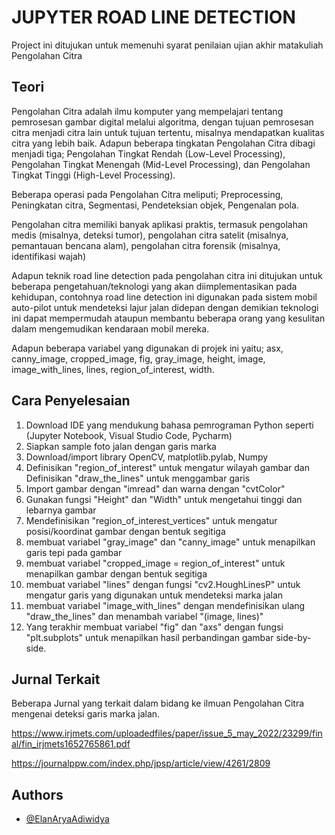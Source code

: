 # JUPYTER ROAD LINE DETECTION

Project ini ditujukan untuk memenuhi syarat penilaian ujian akhir matakuliah Pengolahan Citra

## Teori

Pengolahan Citra adalah ilmu komputer yang mempelajari tentang pemrosesan gambar digital melalui algoritma, dengan tujuan  pemrosesan citra menjadi citra lain untuk tujuan tertentu, misalnya mendapatkan kualitas citra yang lebih baik. Adapun beberapa tingkatan Pengolahan Citra dibagi menjadi tiga; Pengolahan Tingkat Rendah (Low-Level Processing), Pengolahan Tingkat Menengah (Mid-Level Processing), dan Pengolahan Tingkat Tinggi (High-Level Processing).

Beberapa operasi pada Pengolahan Citra meliputi; Preprocessing, Peningkatan citra, Segmentasi, Pendeteksian objek, Pengenalan pola.

Pengolahan citra memiliki banyak aplikasi praktis, termasuk pengolahan medis (misalnya, deteksi tumor), pengolahan citra satelit (misalnya, pemantauan bencana alam), pengolahan citra forensik (misalnya, identifikasi wajah)

Adapun teknik road line detection pada pengolahan citra ini ditujukan untuk beberapa pengetahuan/teknologi yang akan diimplementasikan pada kehidupan, contohnya road line detection ini digunakan pada sistem mobil auto-pilot untuk mendeteksi lajur jalan didepan dengan demikian teknologi ini dapat mempermudah ataupun membantu beberapa orang yang kesulitan dalam mengemudikan kendaraan mobil mereka.

Adapun beberapa variabel yang digunakan di projek ini yaitu; asx, canny_image, cropped_image, fig, gray_image, height, image, image_with_lines, lines, region_of_interest, width.

## Cara Penyelesaian
1. Download IDE yang mendukung bahasa pemrograman Python seperti (Jupyter Notebook, Visual Studio Code, Pycharm)
2. Siapkan sample foto jalan dengan garis marka
3. Download/import library OpenCV, matplotlib.pylab, Numpy
4. Definisikan "region_of_interest" untuk mengatur wilayah gambar dan Definisikan "draw_the_lines" untuk menggambar garis
5. Import gambar dengan "imread" dan warna dengan "cvtColor"
6. Gunakan fungsi "Height" dan "Width" untuk mengetahui tinggi dan lebarnya gambar
7. Mendefinisikan "region_of_interest_vertices" untuk mengatur posisi/koordinat gambar dengan bentuk segitiga
8. membuat variabel "gray_image" dan "canny_image" untuk menapilkan garis tepi pada gambar
9. membuat variabel "cropped_image = region_of_interest" untuk menapilkan gambar dengan bentuk segitiga
10. membuat variabel "lines" dengan fungsi "cv2.HoughLinesP" untuk mengatur garis yang digunakan untuk mendeteksi marka jalan
11. membuat variabel "image_with_lines" dengan mendefinisikan ulang "draw_the_lines" dan menambah variabel "(image, lines)"
12. Yang terakhir membuat variabel "fig" dan "axs" dengan fungsi "plt.subplots" untuk menapilkan hasil perbandingan gambar side-by-side.

## Jurnal Terkait 
Beberapa Jurnal yang terkait dalam bidang ke ilmuan Pengolahan Citra mengenai deteksi garis marka jalan.

https://www.irjmets.com/uploadedfiles/paper/issue_5_may_2022/23299/final/fin_irjmets1652765861.pdf

https://journalppw.com/index.php/jpsp/article/view/4261/2809

## Authors

- [@ElanAryaAdiwidya](https://github.com/ElanAryaAdiwidya)
